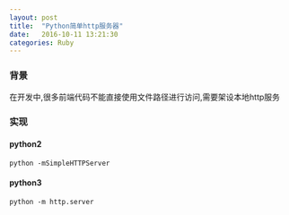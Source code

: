 ```yaml
---
layout: post
title:  "Python简单http服务器"
date:   2016-10-11 13:21:30
categories: Ruby
---
```


### 背景
在开发中,很多前端代码不能直接使用文件路径进行访问,需要架设本地http服务

### 实现

#### python2
```shell
python -mSimpleHTTPServer
```

#### python3
```shell
python -m http.server
```